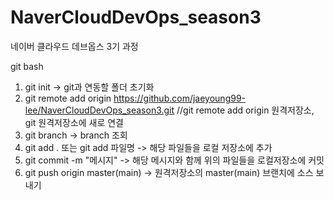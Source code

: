 # NaverCloudDevOps_season3
네이버 클라우드 데브옵스 3기 과정


git bash

1. git init -> git과 연동할 폴더 초기화
2. git remote add origin https://github.com/jaeyoung99-lee/NaverCloudDevOps_season3.git        //git remote add origin 원격저장소, git 원격저장소에 새로 연결
3. git branch -> branch 조회
4. git add . 또는 git add 파일명 -> 해당 파일들을 로컬 저장소에 추가
5. git commit -m "메시지" -> 해당 메시지와 함께 위의 파일들을 로컬저장소에 커밋
6. git push origin master(main) -> 원격저장소의 master(main) 브랜치에 소스 보내기
